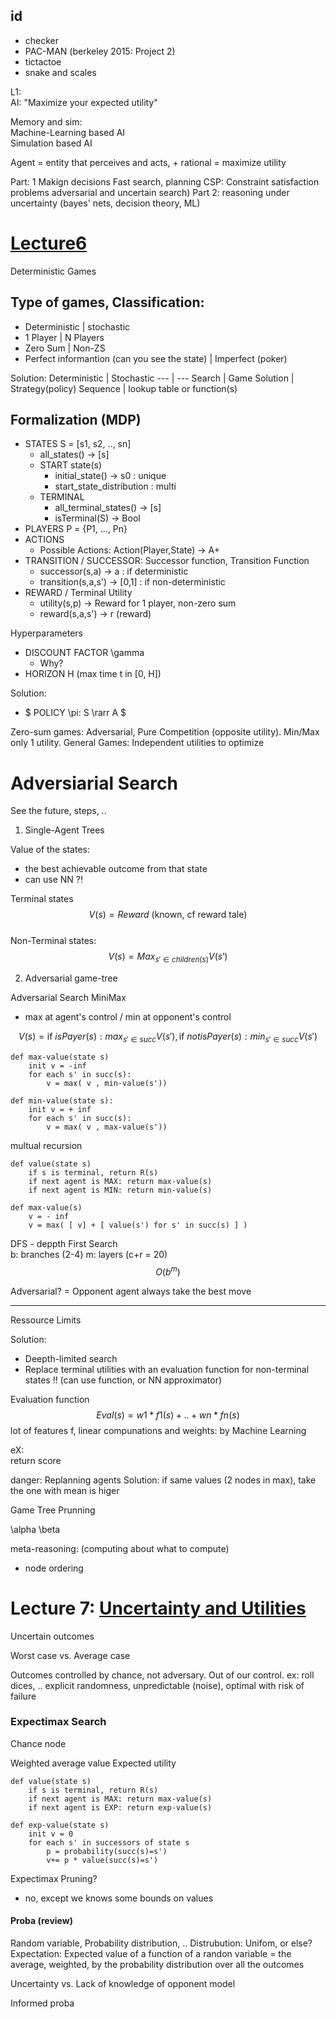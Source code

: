 ## id

* checker
* PAC-MAN (berkeley 2015: Project 2)
* tictactoe
* snake and scales


L1:  
AI: "Maximize your expected utility"


Memory and sim:  
Machine-Learning based AI  
Simulation based AI  

Agent = entity that perceives and acts, + rational = maximize utility


Part: 1 Makign decisions
    Fast search, planning
    CSP: Constraint satisfaction problems
    adversarial and uncertain search)
Part 2: reasoning under uncertainty (bayes' nets, decision theory, ML)


# [Lecture6 ](https://www.youtube.com/watch?v=-Il2oJoItaI)

Deterministic Games

## Type of games, Classification:
* Deterministic | stochastic
* 1 Player | N Players
* Zero Sum | Non-ZS
* Perfect informantion (can you see the state) | Imperfect (poker)


Solution:
Deterministic | Stochastic
--- | ---
Search | Game
Solution | Strategy(policy)
Sequence | lookup table or function(s)

## Formalization (MDP)

* STATES S = [s1, s2, .., sn]
    * all_states() -> [s]
    * START state(s)
        * initial_state() -> s0 : unique
        * start_state_distribution : multi
    * TERMINAL
        * all_terminal_states() -> [s]
        * isTerminal(S) -> Bool
* PLAYERS P = {P1, ..., Pn}
* ACTIONS
    * Possible Actions: Action(Player,State) -> A+
* TRANSITION / SUCCESSOR: Successor function, Transition Function
    * successor(s,a) -> a : if deterministic
    * transition(s,a,s') -> [0,1] : if non-deterministic
* REWARD / Terminal Utility
    * utility(s,p) -> Reward for 1 player, non-zero sum 
    * reward(s,a,s') -> r (reward)

Hyperparameters
* DISCOUNT FACTOR \gamma
    * Why? 
* HORIZON H (max time t in [0, H])

Solution: 
* $ POLICY \pi: S \rarr A $

Zero-sum games: Adversarial, Pure Competition (opposite utility). Min/Max only 1 utility.
General Games: Independent utilities to optimize 

# Adversiarial Search

See the future, steps, ..

1) Single-Agent Trees

Value of the states:
- the best achievable outcome from that state
- can use NN ?!

Terminal states $$ V(s) = Reward \text{  (known, cf reward tale)} $$  
Non-Terminal states: $$ V(s) = Max_{s'\in children(s)} V(s')$$

2) Adversarial game-tree

Adversarial Search MiniMax

* max at agent's control / min at opponent's control

$$ V(s) = \text{if } isPayer(s): max_{s'\in succ} V(s'), \text{if } not isPayer(s): min_{s'\in succ} V(s') $$


```
def max-value(state s)
    init v = -inf
    for each s' in succ(s):
        v = max( v , min-value(s'))

def min-value(state s):
    init v = + inf
    for each s' in succ(s):
        v = max( v , max-value(s'))

```
multual recursion


```
def value(state s)
    if s is terminal, return R(s)
    if next agent is MAX: return max-value(s)
    if next agent is MIN: return min-value(s)

def max-value(s)
    v = - inf
    v = max( [ v] + [ value(s') for s' in succ(s) ] )

```

DFS - deppth First Search  
b: branches (2-4)
m: layers (c+r = 20)
$$O(b^m)$$ 

Adversarial? = Opponent agent always take the best move

---

Ressource Limits

Solution:
* Deepth-limited search
* Replace terminal utilities with an evaluation function for non-terminal states !!
(can use function, or NN approximator)

Evaluation function  
$$ Eval(s) = w1*f1(s) + .. + wn*fn(s) $$
lot of features f, linear compunations
and weights: by Machine Learning 

eX:  
return score  

danger: Replanning agents
Solution: if same values (2 nodes in max), take the one with mean is higer

Game Tree Prunning

\alpha \beta

meta-reasoning: (computing about what to compute)
* node ordering


# Lecture 7: [Uncertainty and Utilities](https://www.youtube.com/watch?v=M98BM_yJPNw)

Uncertain outcomes

Worst case vs. Average case

Outcomes controlled by chance, not adversary. Out of our control.
ex: roll dices, ..
explicit randomness, unpredictable (noise), optimal with risk of failure

### Expectimax Search

Chance node

Weighted average value
Expected utility


```
def value(state s)
    if s is terminal, return R(s)
    if next agent is MAX: return max-value(s)
    if next agent is EXP: return exp-value(s)

def exp-value(state s)
    init v = 0
    for each s' in successors of state s
        p = probability(succ(s)=s')
        v+= p * value(succ(s)=s')
``` 

Expectimax Pruning?
* no, except we knows some bounds on values


#### Proba (review)
Random variable, Probability distribution, ..
Distrubution: Unifom, or else?
Expectation: Expected value of a function of a randon variable = the average, weighted, by the probability distribution over all the outcomes

Uncertainty vs. Lack of knowledge of opponent model

Informed proba
